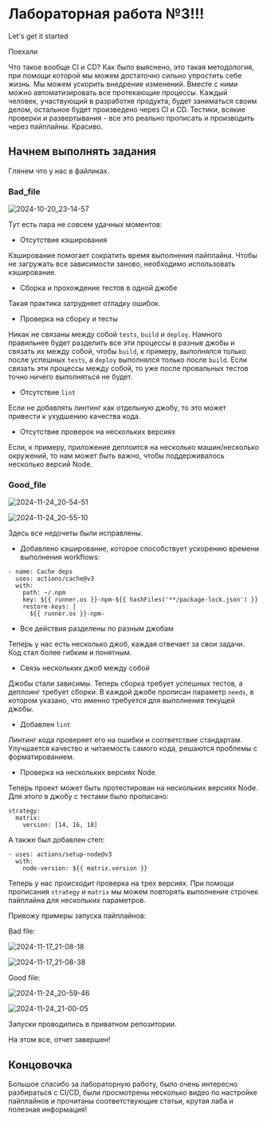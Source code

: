 # Лабораторная работа №3!!!

Let's get it started

Поехали

Что такое вообще CI и CD? Как было выяснено, это такая методология, при помощи которой мы можем достаточно сильно упростить себе жизнь. Мы можем ускорить внедрение изменений. Вместе с ними можно автоматизировать все протекающие процессы. Каждый человек, участвующий в разработке продукта, будет заниматься своим делом, остальное будет произведено через CI и CD. Тестики, всякие проверки и развертывания - все это реально прописать и производить через пайплайны. Красиво.

## Начнем выполнять задания

Глянем что у нас в файликах.

### Bad_file

![2024-10-20_23-14-57](https://github.com/user-attachments/assets/4820b2bd-75a2-41b2-b9a6-06c47ed10981)

Тут есть пара не совсем удачных моментов:

- Отсутствие кэширования

Кэширование помогает сократить время выполнения пайплайна. Чтобы не загружать все зависимости заново, необходимо использовать кэширование.

- Сборка и прохождение тестов в одной джобе

Такая практика затрудняет отладку ошибок.

- Проверка на сборку и тесты

Никак не связаны между собой `tests`, `build` и `deploy`. Намного правильнее будет разделить все эти процессы в разные джобы и связать их между собой, чтобы `build`, к примеру, выполнялся только после успешных `tests`, а `deploy` выполнялся только после `build`. Если связать эти процессы между собой, то уже после провальных тестов точно ничего выполняться не будет.

- Отсутствие `lint`

Если не добавлять линтинг как отдельную джобу, то это может привести к ухудшению качества кода.

- Отсутствие проверок на нескольких версиях

Если, к примеру, приложение деплоится на несколько машин/несколько окружений, то нам может быть важно, чтобы поддерживалось несколько версий Node.

### Good_file

![2024-11-24_20-54-51](https://github.com/user-attachments/assets/a5015ce3-4b52-4d52-85bd-a1d92dcfb0a8)

![2024-11-24_20-55-10](https://github.com/user-attachments/assets/ede76523-29b3-4491-9c2f-d82dc28eed26)

Здесь все недочеты были исправлены.

- Добавлено кэширование, которое способствует ускорению времени выполнения workflows:

```
- name: Cache deps
  uses: actions/cache@v3
  with:
    path: ~/.npm
    key: ${{ runner.os }}-npm-${{ hashFiles('**/package-lock.json') }}
    restore-keys: |
      ${{ runner.os }}-npm-
```

- Все действия разделены по разным джобам

Теперь у нас есть несколько джоб, каждая отвечает за свои задачи. Код стал более гибким и понятным.

- Связь нескольких джоб между собой

Джобы стали зависимы. Теперь сборка требует успешных тестов, а деплоинг требует сборки. В каждой джобе прописан параметр `needs`, в котором указано, что именно требуется для выполнения текущей джобы.

- Добавлен `lint`

Линтинг кода проверяет его на ошибки и соответствие стандартам. Улучшается качество и читаемость самого кода, решаются проблемы с форматированием.

- Проверка на нескольких версиях Node.

Теперь проект может быть протестирован на нескольких версиях Node. Для этого в джобу с тестами было прописано:

```
strategy:
  matrix:
    version: [14, 16, 18]
```

А также был добавлен степ:

```
- uses: actions/setup-node@v3
  with:
    node-version: ${{ matrix.version }}
```

Теперь у нас происходит проверка на трех версиях. При помощи прописания `strategy` и `matrix` мы можем повторять выполнение строчек пайплайна для нескольких параметров.

Привожу примеры запуска пайплайнов:

Bad file:

![2024-11-17_21-08-18](https://github.com/user-attachments/assets/b9bdebe4-4988-4524-956c-1a467af95aba)

![2024-11-17_21-08-38](https://github.com/user-attachments/assets/b7201699-b8bf-4320-91f1-8c87a0f3cd0d)

Good file:

![2024-11-24_20-59-46](https://github.com/user-attachments/assets/bc8e3e13-3b73-4c70-99bb-5697d1d895ee)

![2024-11-24_21-00-05](https://github.com/user-attachments/assets/9055d603-c5a0-43cc-a12e-c4ee8caee654)

Запуски проводились в приватном репозитории.

На этом все, отчет завершен!

## Концовочка

Большое спасибо за лабораторную работу, было очень интересно разбираться с CI/CD, были просмотрены несколько видео по настройке пайплайнов и прочитаны соответствующие статьи, крутая лаба и полезная информация!
